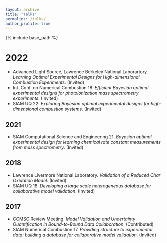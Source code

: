 ```yaml
---
layout: archive
title: "Talks"
permalink: /talks/
author_profile: true
---
```


{% include base_path %}

# 2022
* Advanced Light Source, Lawrence Berkeley National Laborartory. *Learning Optimal Experimental Designs for High-dimensional Combustion Experiments*. (Invited) 
* Int. Conf. on Numerical Combustion 18. *Efficient Bayesian optimal experimental designs for photoionization mass spectrometry experiments*. (Invited)
* SIAM UQ 22. *Exploring Bayesian optimal experimental designs for high-dimensional combustion systems*. (Invited)

## 2021
* SIAM Computational Science and Engineering 21. *Bayesian optimal experimental design for learning chemical rate constant measurements from mass spectrometry*. (Invited)

## 2018
* Lawrence Livermore National Laboratory. *Validation of a Reduced Char Oxidation Model*. (Invited)
* SIAM UQ 18. *Developing a large scale heterogeneous database for collaborative model validation*. (Invited)

## 2017
* CCMSC Review Meeting. *Model Validation and Uncertainty Quantification in Bound-to-Bound Data Collaboration*. (Contributed)
* SIAM Numerical Combustion 17.  *Providing structure to experimental data: building a database for collaborative model validation*. (Invited)

